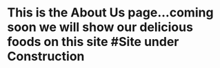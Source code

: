 # This is the About Us page...coming soon we will show our delicious foods on this site  #Site under Construction 
